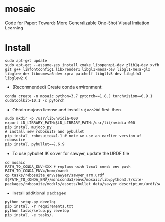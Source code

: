 # mosaic
Code for Paper: Towards More Generalizable One-Shot Visual Imitation Learning

# Install 

```
sudo apt-get update
sudo apt-get --assume-yes install cmake libopenmpi-dev zlib1g-dev xvfb git g++ libfontconfig1 libxrender1 libgl1-mesa-dev libgl1-mesa-glx libglew-dev libosmesa6-dev xpra patchelf libglfw3-dev libglfw3 libglew2.0
```
- (Recommended) Create conda environment:
```
conda create -n mosaic python=3.7 pytorch==1.8.1 torchvision==0.9.1 cudatoolkit=10.1 -c pytorch 
```
- Obtain mujoco license and install `mujoco200` first, then
```
sudo mkdir -p /usr/lib/nvidia-000
export LD_LIBRARY_PATH=$LD_LIBRARY_PATH:/usr/lib/nvidia-000
pip install mujoco_py 
# install new robosuite and pybullet
pip install robosuite==1.1 # note we use an earlier version of robosuite
pip install pybullet==2.6.9
```
- To use pybullet IK solver for sawyer, update the URDF file
```
cd mosaic 
PATH_TO_CONDA_ENV=XXX # replace with local conda env path
PATH_TO_CONDA_ENV=/home/mandi
cp tasks/robosuite_env/sawyer/sawyer_arm.urdf ${PATH_TO_CONDA_ENV}/miniconda3/envs/mosaic/lib/python3.7/site-packages/robosuite/models/assets/bullet_data/sawyer_description/urdf/sawyer_arm.urdf 
```

- Install additional packages
```
python setup.py develop
pip install -r requirements.txt
python tasks/setup.py develop
pip install -e tasks/.
```
